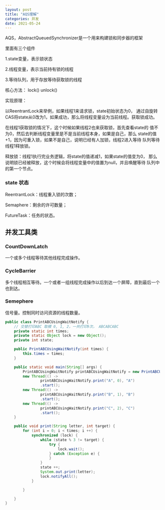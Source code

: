 ```yaml
---
layout: post
title: "AQS理解"
categories: 并发
date: 2021-05-24
---
```


AQS，AbstractQueuedSynchronizer是一个用来构建锁和同步器的框架

里面有三个组件

1.state变量，表示锁状态

2.线程变量，表示当前持有锁的线程

3.等待队列，用于存放等待获取锁的线程

核心方法：
lock()   unlock()

实现原理：

以ReentrantLock来举例，如果线程1来请求锁，state初始状态为0，
通过自旋转CAS将state从0改为1，如果成功，那么将线程变量设为当前线程。获取锁成功。

在线程1获取锁的情况下，这个时候如果线程2也来获取锁，首先查看state的
值不为0，然后去判断线程变量里是不是当前线程本身，如果是自己，那么
state的值+1，因为可重入锁，如果不是自己，说明已经有人加锁，线程2进入等待
队列等待线程1释放锁。

释放锁：线程1执行完业务逻辑，将state的值递减1，如果state的值变为0，
那么说明锁已经被释放，这个时候会将线程变量中的值置为null，并且唤醒等待
队列中的第一个节点。

### state 状态

ReentrantLock：线程重入锁的次数；

Semaphere：剩余的许可数量；

FutureTask：任务的状态。

## 并发工具类


### CountDownLatch
一个或多个线程等待其他线程完成操作。

### CycleBarrier
多个线程相互等待。一个或者一组线程完成操作以后到达一个屏障，直到最后一个也到达。

### Semephere
信号量。控制同时访问资源的线程数量。


```java
public class PrintABCUsingWaitNotify {
    // 交替打印ABC 取模 0, 1, 2，一共打印9次， ABCABCABC
    private static int times;
    private static Object lock = new Object();
    private int state;

    public PrintABCUsingWaitNotify(int times) {
        this.times = times;
    }

    public static void main(String[] args) {
        PrintABCUsingWaitNotify printABCUsingWaitNotify = new PrintABCUsingWaitNotify(10);
        new Thread(() ->
                printABCUsingWaitNotify.print("A", 0), "A")
                .start();
        new Thread(() ->
                printABCUsingWaitNotify.print("B", 1), "B")
                .start();
        new Thread(() ->
                printABCUsingWaitNotify.print("C", 2), "C")
                .start();
    }

    public void print(String letter, int target) {
        for (int i = 0; i < times; i ++) {
            synchronized (lock) {
                while (state % 3 != target) {
                    try {
                        lock.wait();
                    } catch (Exception e) {
                    }
                }
                state ++;
                System.out.print(letter);
                lock.notifyAll();
            }

        }

    }
}
```
